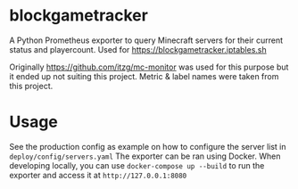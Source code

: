 # blockgametracker

A Python Prometheus exporter to query Minecraft servers for their current status and playercount.
Used for https://blockgametracker.iptables.sh

Originally https://github.com/itzg/mc-monitor was used for this purpose but it ended up not suiting this project. Metric & label names were taken from this project.

# Usage

See the production config as example on how to configure the server list in `deploy/config/servers.yaml`
The exporter can be ran using Docker. When developing locally, you can use `docker-compose up --build` to run the exporter and access it at `http://127.0.0.1:8080`
